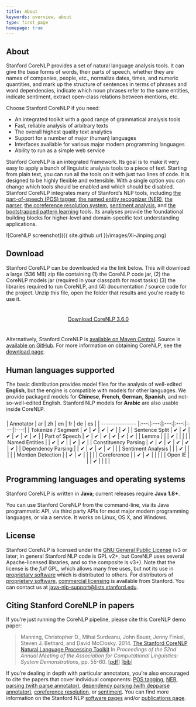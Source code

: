 ```yaml
---
title: About
keywords: overview, about
type: first_page
homepage: true
---
```


## About

Stanford CoreNLP provides a set of natural language analysis
tools. It can give the base
forms of words, their parts of speech, whether they are names of
companies, people, etc., normalize dates, times, and numeric quantities,
and mark up the structure of sentences in terms of
phrases and word dependencies, indicate which noun phrases refer to
the same entities, indicate sentiment, extract open-class relations between mentions, etc. 

Choose Stanford CoreNLP if you need:

* An integrated toolkit with a good range of grammatical analysis tools
* Fast, reliable analysis of arbitrary texts
* The overall highest quality text analytics
* Support for a number of major (human) languages
* Interfaces available for various major modern programming languages
* Ability to run as a simple web service

Stanford CoreNLP is an integrated framework. Its goal is to
make it very easy to apply a bunch of linguistic analysis tools to a piece
of text. Starting from plain text, you can run all the tools on it with
just two lines of code. It is designed to be highly
flexible and extensible.  With a single option you can change which
tools should be enabled and which should be disabled. 
Stanford CoreNLP integrates many of Stanford&rsquo;s NLP tools,
including [the part-of-speech (POS) tagger](http://nlp.stanford.edu/software/tagger.html), 
[the named entity recognizer (NER)](http://nlp.stanford.edu/software/CRF-NER.html),
[the parser](http://nlp.stanford.edu/software/lex-parser.html),
[the coreference resolution system](http://nlp.stanford.edu/software/dcoref.html),
[sentiment analysis](http://nlp.stanford.edu/sentiment/), and
[the bootstrapped pattern learning](http://nlp.stanford.edu/software/patternslearning.html) tools.
Its analyses provide the foundational building blocks for
higher-level and domain-specific text understanding applications.

![CoreNLP screenshot]({{ site.github.url }}/images/Xi-Jinping.png)


## Download

Stanford CoreNLP can be downloaded via the link below. This will download a large (536 MB) zip file containing (1) the CoreNLP code jar, (2) the CoreNLP models jar (required in your classpath for most tasks) (3) the libraries required to run CoreNLP, and (4) documentation / source code for the project. Unzip this file, open the folder that results and you're ready to use it.

<div style="text-align:center; margin-top: 5ex; margin-bottom:5ex;"> <a class="downloadbutton" href="http://nlp.stanford.edu/software/stanford-corenlp-full-2015-12-09.zip">Download CoreNLP 3.6.0</a> </div>

Alternatively, Stanford CoreNLP is [available on Maven Central](http://search.maven.org/#search%7Cga%7C1%7Ca%3A%22stanford-corenlp%22).
Source is [available on GitHub](https://github.com/stanfordnlp/CoreNLP).
For more information on obtaining CoreNLP, see the [download page](download.html).


## Human languages supported

The basic distribution provides model files for the analysis of well-edited **English**,
but the engine is compatible with models for other languages. We provide
packaged models for **Chinese**, **French**, **German**, **Spanish**,
and not-so-well-edited English.
Stanford NLP models for  **Arabic** are
also usable inside CoreNLP.

<div style="text-align:center; margin-top: 3ex; margin-bottom:3ex;">
| Annotator | ar | zh | en | fr | de | es |
| --------------- |:---:|:---:|:---:|:---:|:---:|:---:|
| Tokenize / Segment | ✔ | ✔  | ✔ | ✔  |     | ✔ |
| Sentence Split | ✔ | ✔  | ✔ | ✔  | ✔ | ✔ |
| Part of Speech | ✔ | ✔  | ✔ | ✔  | ✔ | ✔ |
| Lemma |   |   | ✔ |   |   |    |
| Named Entities |   | ✔  | ✔ |    | ✔ | ✔ |
| Constituency Parsing | ✔ | ✔  | ✔ | ✔ | ✔ | ✔ |
| Dependency Parsing |    | ✔  | ✔ | ✔ | ✔ |     |
| Sentiment Analysis |    |    | ✔ |  |  |     |
| Mention Detection |    | ✔  | ✔ |  |  |     |
| Coreference |    | ✔  | ✔ |  |  |     |
| Open IE |    |   | ✔ |  |  |     |
</div>

## Programming languages and operating systems

Stanford CoreNLP is written in **Java**; current releases  require **Java 1.8+**. 

You can use Stanford CoreNLP from the command-line, via its Java
programmatic API, via third party APIs for most major modern programming languages, or via a service.
It works on Linux, OS X, and Windows.

## License

Stanford CoreNLP is licensed under the [GNU General Public License](http://www.gnu.org/licenses/gpl.html)
(v3 or later; in general Stanford NLP
code is GPL v2+, but CoreNLP uses several Apache-licensed libraries, and so the composite is v3+).
Note that the license is the <i>full</i> GPL,
which allows many free uses, but not its use in 
[proprietary software](http://www.gnu.org/licenses/gpl-faq.html#GPLInProprietarySystem) 
which is distributed to others.
For distributors of
<a href="http://www.gnu.org/licenses/gpl-faq.html#GPLInProprietarySystem">proprietary software</a>,
<a href="http://techfinder.stanford.edu/technology_detail.php?ID=29724">commercial licensing</a>
is available from Stanford. You can contact us at 
[java-nlp-support@lists.stanford.edu](mailto:java-nlp-support@lists.stanford.edu).


## Citing Stanford CoreNLP in papers

If you&rsquo;re just running the CoreNLP pipeline, please cite this CoreNLP
demo paper: 

> Manning, Christopher D., Mihai Surdeanu, John Bauer, Jenny Finkel, Steven J. Bethard, and David McClosky. 2014. [The Stanford CoreNLP Natural Language Processing Toolkit](http://nlp.stanford.edu/pubs/StanfordCoreNlp2014.pdf) In *Proceedings of the 52nd Annual Meeting of the Association for Computational Linguistics: System Demonstrations*, pp. 55-60. \[[pdf](http://nlp.stanford.edu/pubs/StanfordCoreNlp2014.pdf)\] \[[bib](http://nlp.stanford.edu/pubs/StanfordCoreNlp2014.bib)\]

If you&rsquo;re dealing in depth with particular annotators,
you&rsquo;re also encouraged to cite the papers that cover individual
components:
[POS tagging](http://nlp.stanford.edu/software/tagger.shtml), [NER](http://nlp.stanford.edu/software/CRF-NER.shtml), [parsing (with parse annotator)](http://nlp.stanford.edu/software/lex-parser.shtml), [dependency parsing (with depparse annotator)](http://nlp.stanford.edu/software/nndep.shtml), [coreference resolution](http://nlp.stanford.edu/software/dcoref.shtml), or [sentiment](http://nlp.stanford.edu/sentiment/).
You can find more information on the Stanford NLP
[software pages](http://nlp.stanford.edu/software/) and/or
[publications page](http://nlp.stanford.edu/pubs/).


